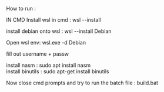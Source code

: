 How to run :

IN CMD
Install wsl in cmd : wsl --install

install debian onto wsl : wsl --install Debian

Open wsl env: wsl.exe -d Debian

fill out username + passw

install nasm : sudo apt install nasm  
install binutils : sudo apt-get install binutils

Now close cmd prompts and try to run the batch file : build.bat
